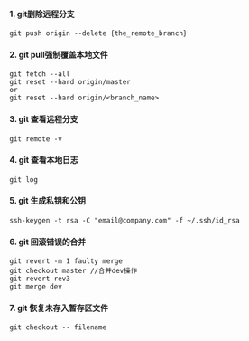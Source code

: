 #### 1. git删除远程分支
``` 
git push origin --delete {the_remote_branch}
```
#### 2. git pull强制覆盖本地文件
```
git fetch --all
git reset --hard origin/master
or 
git reset --hard origin/<branch_name>
```
#### 3. git 查看远程分支
```
git remote -v
```
#### 4. git 查看本地日志
```
git log
```
#### 5. git 生成私钥和公钥
```
ssh-keygen -t rsa -C "email@company.com" -f ~/.ssh/id_rsa
```
#### 6. git 回滚错误的合并
```
git revert -m 1 faulty merge
git checkout master //合并dev操作
git revert rev3
git merge dev 
```
#### 7. git 恢复未存入暂存区文件
```
git checkout -- filename
```
